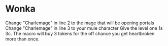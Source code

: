 # Wonka
Change "Charlemage" in line 2 to the mage that will be opening portals
Change "Charlemage" in line 3 to your mule character
Give the level one 1s 3c.  The macro will buy 3 tokens for the off chance you get heartbroken more than once.
